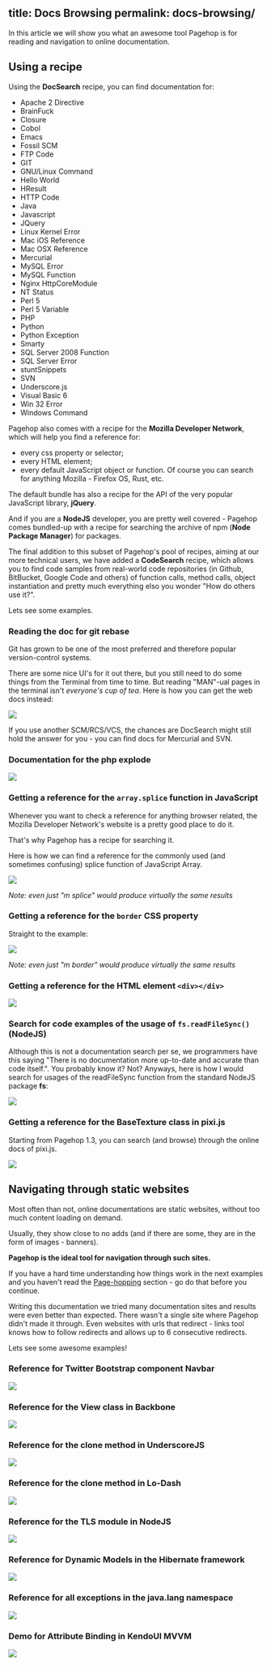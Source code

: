 title: Docs Browsing
permalink: docs-browsing/
---
In this article we will show you what an awesome tool Pagehop is for reading and navigation to online documentation.

## Using a recipe

Using the **DocSearch** recipe, you can find documentation for:
- Apache 2 Directive
- BrainFuck
- Closure
- Cobol
- Emacs
- Fossil SCM
- FTP Code
- GIT
- GNU/Linux Command
- Hello World
- HResult
- HTTP Code
- Java
- Javascript
- JQuery
- Linux Kernel Error
- Mac iOS Reference
- Mac OSX Reference
- Mercurial
- MySQL Error
- MySQL Function
- Nginx HttpCoreModule
- NT Status
- Perl 5
- Perl 5 Variable
- PHP
- Python
- Python Exception
- Smarty
- SQL Server 2008 Function
- SQL Server Error
- stuntSnippets
- SVN
- Underscore.js
- Visual Basic 6
- Win 32 Error
- Windows Command

Pagehop also comes with a recipe for the **Mozilla Developer Network**, which will help you find a reference for:
- every css property or selector;
- every HTML element;
- every default JavaScript object or function.
Of course you can search for anything Mozilla - Firefox OS, Rust, etc.

The default bundle has also a recipe for the API of the very popular JavaScript library, **jQuery**.

And if you are a **NodeJS** developer, you are pretty well covered - Pagehop comes bundled-up with a recipe for searching the archive of npm (**Node Package Manager**) for packages.

The final addition to this subset of Pagehop's pool of recipes, aiming at our more technical users, we have added a **CodeSearch** recipe, which allows you to find code samples from real-world code repositories (in Github, BitBucket, Google Code and others) of function calls, method calls, object instantiation and pretty much everything elso you wonder "How do others use it?".

Lets see some examples.

### Reading the doc for git rebase

Git has grown to be one of the most preferred and therefore popular version-control systems.

There are some nice UI's for it out there, but you still need to do some things from the Terminal from time to time. But reading "MAN"-ual pages in the terminal isn't *everyone's cup of tea*. Here is how you can get the web docs instead:

![](/common-resources/doc-search-git-rebase.png)

If you use another SCM/RCS/VCS, the chances are DocSearch might still hold the answer for you - you can find docs for Mercurial and SVN.

### Documentation for the php explode

![](/docs-browsing-resources/php-explode.png)

### Getting a reference for the `array.splice` function in JavaScript

Whenever you want to check a reference for anything browser related, the Mozilla Developer Network's website is a pretty good place to do it.

That's why Pagehop has a recipe for searching it.

Here is how we can find a reference for the commonly used (and sometimes confusing) splice function of JavaScript Array.

![](/docs-browsing-resources/mdn-find-splice.png)

*Note: even just "m splice" would produce virtually the same results*

### Getting a reference for the `border` CSS property

Straight to the example:

![](/docs-browsing-resources/mdn-find-border.png)

*Note: even just "m border" would produce virtually the same results*

### Getting a reference for the HTML element `<div></div>`

![](/docs-browsing-resources/mdn-find-div.png)

### Search for code examples of the usage of `fs.readFileSync()` (NodeJS)

Although this is not a documentation search per se, we programmers have this saying "There is no documentation more up-to-date and accurate than code itself.". You probably know it? Not? Anyways, here is how I would search for usages of the readFileSync function from the standard NodeJS package **fs**:

![](/common-resources/code-search-readfilesync.png)

### Getting a reference for the BaseTexture class in pixi.js

Starting from Pagehop 1.3, you can search (and browse) through the online docs of pixi.js.

![](/docs-browsing-resources/pixi-basetexture-class.png)

## Navigating through static websites

Most often than not, online documentations are static websites, without too much content loading on demand.

Usually, they show close to no adds (and if there are some, they are in the form of images - banners).

**Pagehop is the ideal tool for navigation through such sites.**

If you have a hard time understanding how things work in the next examples and you haven't read the [Page-hopping](/page-hopping/) section - go do that before you continue.

Writing this documentation we tried many documentation sites and results were even better than expected. There wasn't a single site where Pagehop didn't made it through. Even websites with urls that redirect - links tool knows how to follow redirects and allows up to 6 consecutive redirects.

Lets see some awesome examples!

### Reference for Twitter Bootstrap component Navbar

![](/docs-browsing-resources/bootstrap-navbar-docs.png)

### Reference for the View class in Backbone

![](/docs-browsing-resources/backbone-docs.png)

### Reference for the clone method in UnderscoreJS

![](/docs-browsing-resources/underscore-docs.png)

### Reference for the clone method in Lo-Dash

![](/docs-browsing-resources/lodash-docs.png)

### Reference for the TLS module in NodeJS

![](/docs-browsing-resources/node-docs.png)

### Reference for Dynamic Models in the Hibernate framework

![](/docs-browsing-resources/hibernate-docs.png)

### Reference for all exceptions in the java.lang namespace

![](/docs-browsing-resources/java-docs.png)

### Demo for Attribute Binding in KendoUI MVVM

![](/docs-browsing-resources/kendo-demos.png)